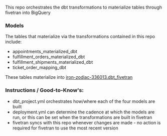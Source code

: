 This repo orchestrates the dbt transformations to materialize tables through fivetran into BigQuery

### Models

The tables that materialize via the transformations contained in this repo include:
- appointments_materialized_dbt
- fulfillment_orders_materialized_dbt
- fulfillment_shipments_materialized_dbt
- ticket_order_mapping_dbt

These tables materialize into [iron-zodiac-336013.dbt_fivetran](https://console.cloud.google.com/bigquery?referrer=search&cloudshell=false&project=iron-zodiac-336013&supportedpurview=project&ws=!1m4!1m3!3m2!1siron-zodiac-336013!2sdbt_fivetran)

### Instructions / Good-to-Know's:
- dbt_project.yml orchestrates how/where each of the four models are built
- deployment.yml can determine the cadence at which the models are run, or this can be set when the transformations are built in fivetran
- fivetran syncs with this repo whenever changes are made - no action is required for fivetran to use the most recent version 
